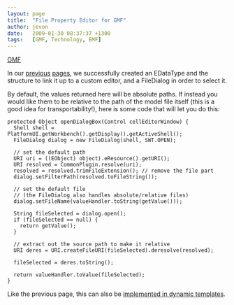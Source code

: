 ```yaml
---
layout: page
title:  "File Property Editor for GMF"
author: jevon
date:   2009-01-30 08:37:37 +1300
tags:   [GMF, Technology, EMF]
---
```


[GMF](GMF.md)

In our [previous](using-edatatypes-in-GMF.md) [pages](Using_EDataTypes_in_GMF_2.md), we successfully created an EDataType and the structure to link it up to a custom editor, and a FileDialog in order to select it.

By default, the values returned here will be absolute paths. If instead you would like them to be relative to the path of the model file itself (this is a good idea for transportability!), here is some code that will let you do this:

```
protected Object openDialogBox(Control cellEditorWindow) {
  Shell shell = PlatformUI.getWorkbench().getDisplay().getActiveShell();
  FileDialog dialog = new FileDialog(shell, SWT.OPEN);

  // set the default path
  URI uri = ((EObject) object).eResource().getURI();
  URI resolved = CommonPlugin.resolve(uri);
  resolved = resolved.trimFileExtension(); // remove the file part
  dialog.setFilterPath(resolved.toFileString());

  // set the default file
  // (the FileDialog also handles absolute/relative files)
  dialog.setFileName(valueHandler.toString(getValue()));

  String fileSelected = dialog.open();
  if (fileSelected == null) {
    return getValue();
  }

  // extract out the source path to make it relative
  URI deres = URI.createFileURI(fileSelected).deresolve(resolved);

  fileSelected = deres.toString();

  return valueHandler.toValue(fileSelected);
}
```

Like the previous page, this can also be <a href="http://code.google.com/p/iaml/source/detail?r=427">implemented in dynamic templates</a>.
